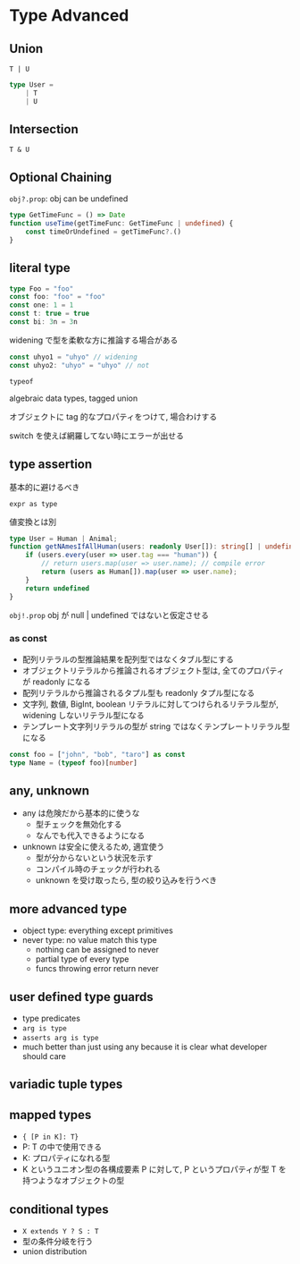 # Type Advanced
## Union
`T | U`

```typescript
type User =
    | T
    | U
```

## Intersection
`T & U`

## Optional Chaining
`obj?.prop`: obj can be undefined

```typescript
type GetTimeFunc = () => Date
function useTime(getTimeFunc: GetTimeFunc | undefined) {
    const timeOrUndefined = getTimeFunc?.()
}
```

## literal type
```typescript
type Foo = "foo"
const foo: "foo" = "foo"
const one: 1 = 1
const t: true = true
const bi: 3n = 3n
```

widening で型を柔軟な方に推論する場合がある
```typescript
const uhyo1 = "uhyo" // widening
const uhyo2: "uhyo" = "uhyo" // not
```

`typeof`

algebraic data types, tagged union

オブジェクトに tag 的なプロパティをつけて, 場合わけする

switch を使えば網羅してない時にエラーが出せる

## type assertion
基本的に避けるべき

`expr as type`

値変換とは別

```typescript
type User = Human | Animal;
function getNAmesIfAllHuman(users: readonly User[]): string[] | undefined {
    if (users.every(user => user.tag === "human")) {
        // return users.map(user => user.name); // compile error
        return (users as Human[]).map(user => user.name);
    }
    return undefined
}
```

`obj!.prop` obj が null | undefined ではないと仮定させる

### as const
- 配列リテラルの型推論結果を配列型ではなくタブル型にする
- オブジェクトリテラルから推論されるオブジェクト型は, 全てのプロパティが readonly になる
- 配列リテラルから推論されるタプル型も readonly タプル型になる
- 文字列, 数値, BigInt, boolean リテラルに対してつけられるリテラル型が, widening しないリテラル型になる
- テンプレート文字列リテラルの型が string ではなくテンプレートリテラル型になる

```typescript
const foo = ["john", "bob", "taro"] as const
type Name = (typeof foo)[number]
```

## any, unknown
- any は危険だから基本的に使うな
    - 型チェックを無効化する
    - なんでも代入できるようになる
- unknown は安全に使えるため, 適宜使う
    - 型が分からないという状況を示す
    - コンパイル時のチェックが行われる
    - unknown を受け取ったら, 型の絞り込みを行うべき

## more advanced type
- object type: everything except primitives
- never type: no value match this type
    - nothing can be assigned to never
    - partial type of every type
    - funcs throwing error return never

## user defined type guards
- type predicates
- `arg is type`
- `asserts arg is type`
- much better than just using any because it is clear what developer should care

## variadic tuple types

## mapped types
- `{ [P in K]: T}`
- P: T の中で使用できる
- K: プロパティになれる型
- K というユニオン型の各構成要素 P に対して, P というプロパティが型 T を持つようなオブジェクトの型

## conditional types
- `X extends Y ? S : T`
- 型の条件分岐を行う
- union distribution
